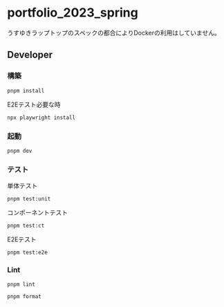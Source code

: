 # portfolio_2023_spring
 
うすゆきラップトップのスペックの都合によりDockerの利用はしていません。


## Developer
### 構築
```
pnpm install
```
E2Eテスト必要な時
```
npx playwright install
```

### 起動
```
pnpm dev
```


### テスト

単体テスト
```
pnpm test:unit
```

コンポーネントテスト
```
pnpm test:ct
```

E2Eテスト
```
pnpm test:e2e
```
### Lint
```
pnpm lint
```
```
pnpm format
```
